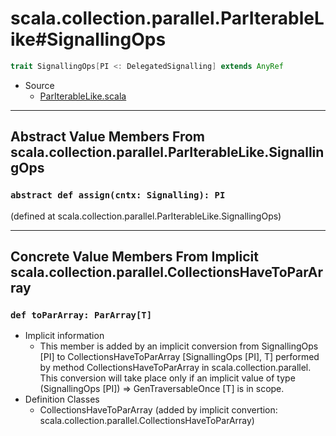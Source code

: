 
#           scala.collection.parallel.ParIterableLike#SignallingOps           #

```scala
trait SignallingOps[PI <: DelegatedSignalling] extends AnyRef
```

* Source
  * [ParIterableLike.scala](https://github.com/scala/scala/tree/6d09a1ba5f/src/library/scala/collection/parallel/ParIterableLike.scala#L1)


--------------------------------------------------------------------------------
Abstract Value Members From scala.collection.parallel.ParIterableLike.SignallingOps
--------------------------------------------------------------------------------


### `abstract def assign(cntx: Signalling): PI`                              ###

(defined at scala.collection.parallel.ParIterableLike.SignallingOps)


--------------------------------------------------------------------------------
Concrete Value Members From Implicit scala.collection.parallel.CollectionsHaveToParArray
--------------------------------------------------------------------------------


### `def toParArray: ParArray[T]`                                            ###

* Implicit information
  * This member is added by an implicit conversion from SignallingOps [PI] to
    CollectionsHaveToParArray [SignallingOps [PI], T] performed by method
    CollectionsHaveToParArray in scala.collection.parallel. This conversion will
    take place only if an implicit value of type (SignallingOps [PI]) ⇒
    GenTraversableOnce [T] is in scope.
* Definition Classes
  * CollectionsHaveToParArray
(added by implicit convertion: scala.collection.parallel.CollectionsHaveToParArray)
